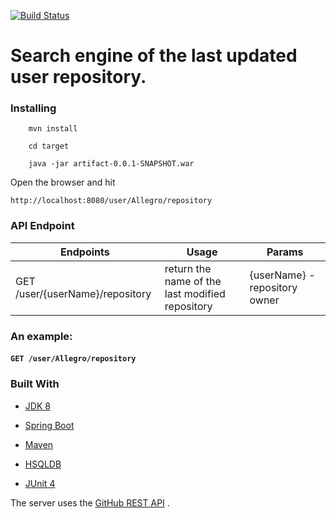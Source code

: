 [![Build Status](https://travis-ci.org/Mikbac/Repository-search-engine.svg?branch=master)](https://travis-ci.org/Mikbac/Repository-search-engine)

# Search engine of the last updated user repository.

### Installing
```
    mvn install
```
```
    cd target
```
```    
    java -jar artifact-0.0.1-SNAPSHOT.war
```
Open the browser and hit 
```
http://localhost:8080/user/Allegro/repository
```

### API Endpoint

|Endpoints|Usage|Params|
|---|---|---|
|GET /user/{userName}/repository|return the name of the last modified repository|{userName} - repository owner|

### An example: 
#### ```GET /user/Allegro/repository```

### Built With

* [JDK 8](https://www.oracle.com/technetwork/java/index.html)

* [Spring Boot](https://spring.io/projects/spring-boot) 

* [Maven](https://maven.apache.org/)

* [HSQLDB](http://hsqldb.org/)

* [JUnit 4](https://junit.org/junit4/)

The server uses the [GitHub REST API](https://developer.github.com/v3/) . 
